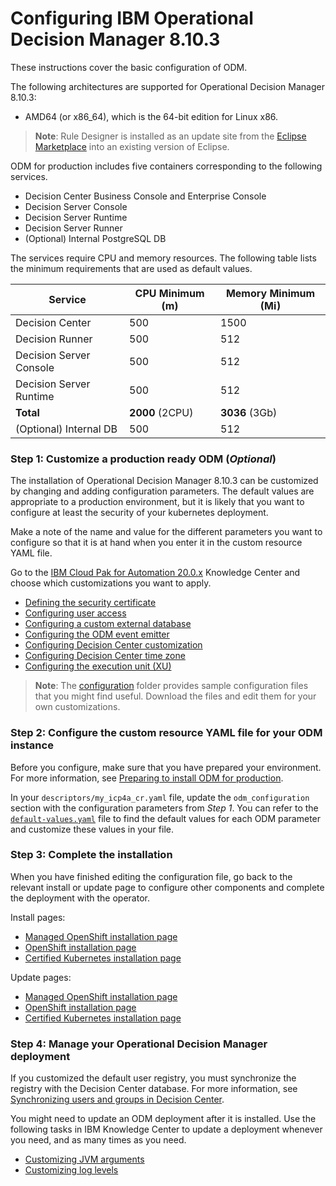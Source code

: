 # Configuring IBM Operational Decision Manager 8.10.3

These instructions cover the basic configuration of ODM.

The following architectures are supported for Operational Decision Manager 8.10.3:
- AMD64 (or x86_64), which is the 64-bit edition for Linux x86.

> **Note**: Rule Designer is installed as an update site from the [Eclipse Marketplace](https://marketplace.eclipse.org/content/ibm-operational-decision-manager-developers-v-8103-rule-designer) into an existing version of Eclipse.

ODM for production includes five containers corresponding to the following services.
   - Decision Center Business Console and Enterprise Console
   - Decision Server Console
   - Decision Server Runtime
   - Decision Server Runner
   - (Optional) Internal PostgreSQL DB

The services require CPU and memory resources. The following table lists the minimum requirements that are used as default values.

| Service  | CPU Minimum (m) | Memory Minimum (Mi) |
| ---------- | ----------- | ------------------- |
| Decision Center | 500           | 1500                  |
| Decision Runner     | 500           | 512                  |
| Decision Server Console  | 500           | 512                  |
| Decision Server Runtime    | 500           | 512                   |
| **Total**  | **2000** (2CPU)     | **3036** (3Gb)             |
| (Optional) Internal DB    | 500           | 512                   |

### Step 1: Customize a production ready ODM (*Optional*)

The installation of Operational Decision Manager 8.10.3 can be customized by changing and adding configuration parameters. The default values are appropriate to a production environment, but it is likely that you want to configure at least the security of your kubernetes deployment.

Make a note of the name and value for the different parameters you want to configure so that it is at hand when you enter it in the custom resource YAML file.

Go to the [IBM Cloud Pak for Automation 20.0.x](https://www.ibm.com/support/knowledgecenter/SSYHZ8_20.0.x/com.ibm.dba.offerings/topics/con_odm_prod.html) Knowledge Center and choose which customizations you want to apply.
   * [Defining the security certificate](https://www.ibm.com/support/knowledgecenter/SSYHZ8_20.0.x/com.ibm.dba.offerings/topics/tsk_replace_security_certificate.html)
   * [Configuring user access](https://www.ibm.com/support/knowledgecenter/SSYHZ8_20.0.x/com.ibm.dba.offerings/topics/tsk_config_user_access.html)
   * [Configuring a custom external database](https://www.ibm.com/support/knowledgecenter/SSYHZ8_20.0.x/com.ibm.dba.offerings/topics/tsk_custom_external_db.html)
   * [Configuring the ODM event emitter](https://www.ibm.com/support/knowledgecenter/SSYHZ8_20.0.x/com.ibm.dba.offerings/topics/tsk_custom_emitters.html)
   * [Configuring Decision Center customization](https://www.ibm.com/support/knowledgecenter/SSYHZ8_20.0.x/com.ibm.dba.offerings/topics/tsk_custom_dc.html)
   * [Configuring Decision Center time zone](https://www.ibm.com/support/knowledgecenter/SSYHZ8_20.0.x/com.ibm.dba.offerings/topics/tsk_set_jvmargs.html)
   * [Configuring the execution unit (XU)](https://www.ibm.com/support/knowledgecenter/SSYHZ8_20.0.x/com.ibm.dba.offerings/topics/tsk_configuring_xu.html)

> **Note**: The [configuration](configuration) folder provides sample configuration files that you might find useful. Download the files and edit them for your own customizations.

### Step 2: Configure the custom resource YAML file for your ODM instance

Before you configure, make sure that you have prepared your environment. For more information, see [Preparing to install ODM for production](https://www.ibm.com/support/knowledgecenter/SSYHZ8_20.0.x/com.ibm.dba.install/op_topics/tsk_preparing_odmk8s.html).

In your `descriptors/my_icp4a_cr.yaml` file, update the `odm_configuration` section with the configuration parameters from *Step 1*. You can refer to the [`default-values.yaml`](configuration/default-values.yaml) file to find the default values for each ODM parameter and customize these values in your file.

### Step 3: Complete the installation

When you have finished editing the configuration file, go back to the relevant install or update page to configure other components and complete the deployment with the operator.

Install pages:
   - [Managed OpenShift installation page](../platform/roks/install.md#step-6-configure-the-software-that-you-want-to-install)
   - [OpenShift installation page](../platform/ocp/install.md#step-6-configure-the-software-that-you-want-to-install)
   - [Certified Kubernetes installation page](../platform/k8s/install.md#step-6-configure-the-software-that-you-want-to-install)

Update pages:
   - [Managed OpenShift installation page](../platform/roks/update.md)
   - [OpenShift installation page](../platform/ocp/update.md#step-1-modify-the-software-that-is-installed)
   - [Certified Kubernetes installation page](../platform/k8s/update.md)

### Step 4: Manage your Operational Decision Manager deployment

If you customized the default user registry, you must synchronize the registry with the Decision Center database. For more information, see
[Synchronizing users and groups in Decision Center](https://www.ibm.com/support/knowledgecenter/SSYHZ8_20.0.x/com.ibm.dba.offerings/topics/tsk_synchronize_users.html).

You might need to update an ODM deployment after it is installed. Use the following tasks in IBM Knowledge Center to update a deployment whenever you need, and as many times as you need.
   * [Customizing JVM arguments](https://www.ibm.com/support/knowledgecenter/SSYHZ8_20.0.x/com.ibm.dba.offerings/op_topics/tsk_set_jvmargs.html)
   * [Customizing log levels](https://www.ibm.com/support/knowledgecenter/SSYHZ8_20.0.x/com.ibm.dba.offerings/op_topics/tsk_odm_custom_logging.html)

